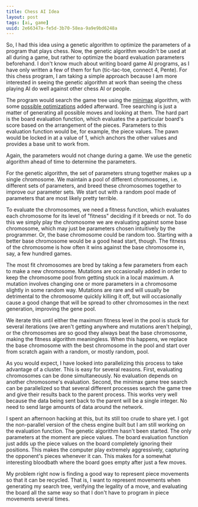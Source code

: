 ```yaml
---
title: Chess AI Idea
layout: post
tags: [ai, game]
uuid: 2e66347a-fe5d-3b70-58ea-9a9e9bd6248a
---
```


So, I had this idea using a genetic algorithm to optimize the
parameters of a program that plays chess. Now, the genetic algorithm
wouldn't be used at all during a game, but rather to optimize the
board evaluation parameters beforehand. I don't know much about
writing board game AI programs, as I have only written a few of them
for fun (tic-tac-toe, connect 4, Pente). For this chess program, I am
taking a simple approach because I am more interested in seeing the
genetic algorithm at work than seeing the chess playing AI do well
against other chess AI or people.

The program would search the game tree using the [minimax][minimax]
algorithm, with some [possible optimizations][pruning] added
afterward. Tree searching is just a matter of generating all possible
moves and looking at them. The hard part is the board evaluation
function, which evaluates the a particular board's score based on the
arrangement of the pieces. Parameters to this evaluation function
would be, for example, the piece values. The pawn would be locked in
at a value of 1, which anchors the other values and provides a base
unit to work from.

Again, the parameters would not change during a game. We use the
genetic algorithm ahead of time to determine the parameters.

For the genetic algorithm, the set of parameters strung together makes
up a single chromosome. We maintain a pool of different chromosomes,
i.e. different sets of parameters, and breed these chromosomes
together to improve our parameter sets. We start out with a random
pool made of parameters that are most likely pretty terrible.

To evaluate the chromosomes, we need a fitness function, which
evaluates each chromosome for its level of "fitness" deciding if it
breeds or not. To do this we simply play the chromosome we are
evaluating against some base chromosome, which may just be parameters
chosen intuitively by the programmer. Or, the base chromosome could be
random too. Starting with a better base chromosome would be a good
head start, though. The fitness of the chromosome is how often it wins
against the base chromosome in, say, a few hundred games.

The most fit chromosomes are bred by taking a few parameters from each
to make a new chromosome. Mutations are occasionally added in order to
keep the chromosome pool from getting stuck in a local maximum. A
mutation involves changing one or more parameters in a chromosome
slightly in some random way. Mutations are rare and will usually be
detrimental to the chromosome quickly killing it off, but will
occasionally cause a good change that will be spread to other
chromosomes in the next generation, improving the gene pool.

We iterate this until either the maximum fitness level in the pool is
stuck for several iterations (we aren't getting anywhere and mutations
aren't helping), or the chromosomes are so good they always beat the
base chromosome, making the fitness algorithm meaningless. When this
happens, we replace the base chromosome with the best chromosome in
the pool and start over from scratch again with a random, or mostly
random, pool.

As you would expect, I have looked into parallelizing this process to
take advantage of a cluster. This is easy for several reasons. First,
evaluating chromosomes can be done simultaneously. No evaluation
depends on another chromosome's evaluation. Second, the minimax game
tree search can be parallelized so that several different processes
search the game tree and give their results back to the parent
process. This works very well because the data being sent back to the
parent will be a single integer. No need to send large amounts of data
around the network.

I spent an afternoon hacking at this, but its still too crude to share
yet. I got the non-parallel version of the chess engine built but I am
still working on the evaluation function. The genetic algorithm hasn't
been started. The only parameters at the moment are piece values. The
board evaluation function just adds up the piece values on the board
completely ignoring their positions. This makes the computer play
extremely aggressively, capturing the opponent's pieces whenever it
can. This makes for a somewhat interesting bloodbath where the board
goes empty after just a few moves.

My problem right now is finding a good way to represent piece
movements so that it can be recycled. That is, I want to represent
movements when generating my search tree, verifying the legality of a
move, and evaluating the board all the same way so that I don't have
to program in piece movements several times.


[minimax]: http://en.wikipedia.org/wiki/Minimax
[pruning]: http://en.wikipedia.org/wiki/Alpha-beta_pruning
